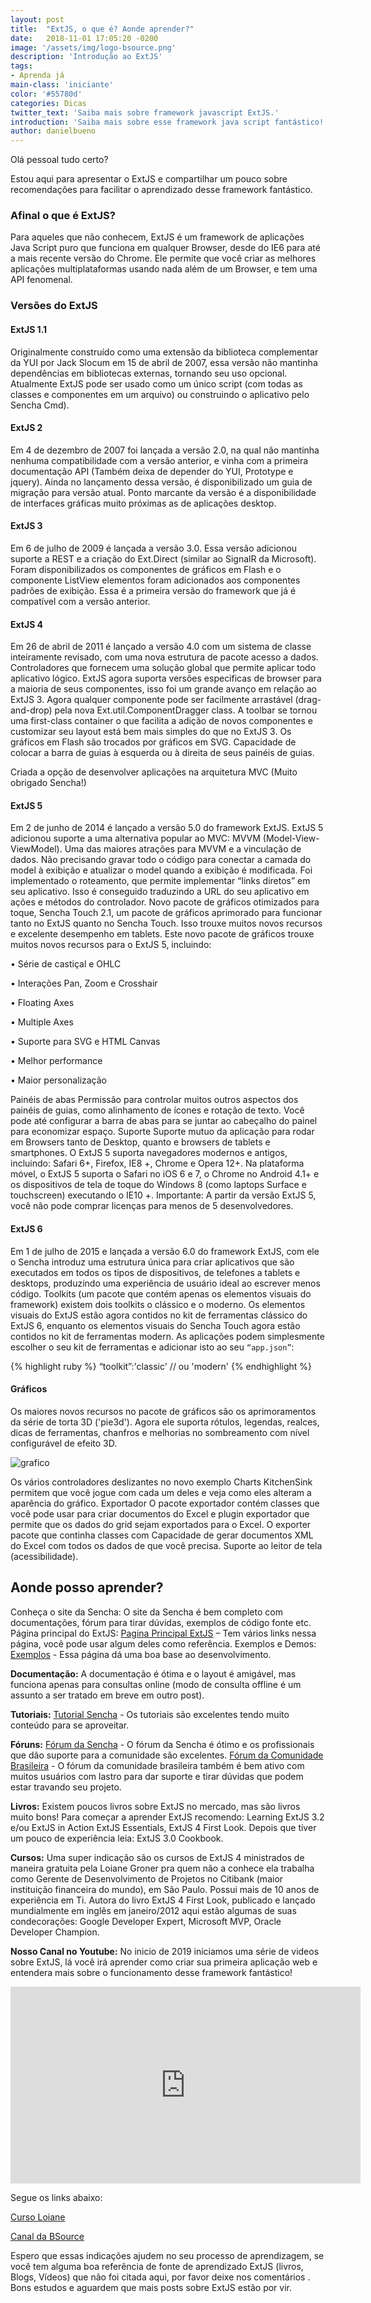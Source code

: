 ```yaml
---
layout: post
title:  "ExtJS, o que é? Aonde aprender?"
date:   2018-11-01 17:05:20 -0200
image: '/assets/img/logo-bsource.png'
description: 'Introdução ao ExtJS'
tags: 
- Aprenda já
main-class: 'iniciante'
color: '#55780d'
categories: Dicas
twitter_text: 'Saiba mais sobre framework javascript ExtJS.'
introduction: 'Saiba mais sobre esse framework java script fantástico!'
author: danielbueno
---
```


Olá pessoal tudo certo?

Estou aqui para apresentar o ExtJS e compartilhar um pouco sobre recomendações para facilitar o aprendizado desse framework fantástico.

### **Afinal o que é ExtJS?**

Para aqueles que não conhecem, ExtJS é um framework de aplicações Java Script puro que funciona em qualquer Browser, desde do IE6 para até a mais recente versão do Chrome. 
Ele permite que você criar as melhores aplicações multiplataformas usando nada além de um Browser, e tem uma API fenomenal.

### **Versões do ExtJS**

#### **ExtJS 1.1**

Originalmente construído como uma extensão da biblioteca complementar da YUI por Jack Slocum em 15 de abril de 2007, essa versão não mantinha dependências em bibliotecas externas, tornando seu uso opcional.
Atualmente ExtJS pode ser usado como um único script (com todas as classes e componentes em um arquivo) ou construindo o aplicativo pelo Sencha Cmd).

#### **ExtJS 2**

Em 4 de dezembro de 2007 foi lançada a versão 2.0, na qual não mantinha nenhuma compatibilidade com a versão anterior, e vinha com a primeira documentação API (Também deixa de depender do YUI, Prototype e jquery).
Ainda no lançamento dessa versão, é disponibilizado um guia de migração para versão atual.
Ponto marcante da versão é a disponibilidade de interfaces gráficas muito próximas as de aplicações desktop.

#### **ExtJS 3**

Em 6 de julho de 2009 é lançada a versão 3.0. Essa versão adicionou suporte a REST e a criação do Ext.Direct (similar ao SignalR da Microsoft).
Foram disponibilizados os componentes de gráficos em Flash e o componente ListView elementos foram adicionados aos componentes padrões de exibição.
Essa é a primeira versão do framework que já é compatível com a versão anterior.

#### **ExtJS 4**

Em 26 de abril de 2011 é lançado a versão 4.0 com um sistema de classe inteiramente revisado, com uma nova estrutura de pacote acesso a dados.
Controladores que fornecem uma solução global que permite aplicar todo aplicativo lógico.
ExtJS agora suporta versões especificas de browser para a maioria de seus componentes, isso foi um grande avanço em relação ao ExtJS 3.
Agora qualquer componente pode ser facilmente arrastável (drag-and-drop) pela nova Ext.util.ComponentDragger class.
A toolbar se tornou uma first-class container o que facilita a adição de novos componentes e customizar seu layout está bem mais simples do que no ExtJS 3.
Os gráficos em Flash são trocados por gráficos em SVG.
Capacidade de colocar a barra de guias à esquerda ou à direita de seus painéis de guias.

Criada a opção de desenvolver aplicações na arquitetura MVC (Muito obrigado Sencha!)

#### **ExtJS 5**

Em 2 de junho de 2014 é lançado a versão 5.0 do framework ExtJS.
ExtJS 5 adicionou suporte a uma alternativa popular ao MVC: MVVM (Model-View-ViewModel). Uma das maiores atrações para MVVM e a vinculação de dados. Não precisando gravar todo o código para conectar a camada do model à exibição e atualizar o model quando a exibição é modificada. 
Foi implementado o roteamento, que permite implementar “links diretos” em seu aplicativo. Isso é conseguido traduzindo a URL do seu aplicativo em ações e métodos do controlador.
Novo pacote de gráficos otimizados para toque, Sencha Touch 2.1, um pacote de gráficos aprimorado para funcionar tanto no ExtJS quanto no Sencha Touch. Isso trouxe muitos novos recursos e excelente desempenho em tablets.
Este novo pacote de gráficos trouxe muitos novos recursos para o ExtJS 5, incluindo:

•	Série de castiçal e OHLC

•	Interações Pan, Zoom e Crosshair

•	Floating Axes

•	Multiple Axes

•	Suporte para SVG e HTML Canvas

•	Melhor performance

•	Maior personalização

Painéis de abas
Permissão para controlar muitos outros aspectos dos painéis de guias, como alinhamento de ícones e rotação de texto. Você pode até configurar a barra de abas para se juntar ao cabeçalho do painel para economizar espaço.
Suporte
Suporte mutuo da aplicação para rodar em Browsers tanto de Desktop, quanto e browsers de tablets e smartphones. 
O ExtJS 5 suporta navegadores modernos e antigos, incluindo: Safari 6+, Firefox, IE8 +, Chrome e Opera 12+. Na plataforma móvel, o ExtJS 5 suporta o Safari no iOS 6 e 7, o Chrome no Android 4.1+ e os dispositivos de tela de toque do Windows 8 (como laptops Surface e touchscreen) executando o IE10 +.
Importante: A partir da versão ExtJS 5, você não pode comprar licenças para menos de 5 desenvolvedores.

#### **ExtJS 6**

Em 1 de julho de 2015 e lançada a versão 6.0 do framework ExtJS, com ele o Sencha introduz uma estrutura única para criar aplicativos que são executados em todos os tipos de dispositivos, de telefones a tablets e desktops, produzindo uma experiência de usuário ideal ao escrever menos código.
Toolkits (um pacote que contém apenas os elementos visuais do framework) existem dois toolkits o clássico e o moderno.
Os elementos visuais do ExtJS estão agora contidos no kit de ferramentas clássico do ExtJS 6, enquanto os elementos visuais do Sencha Touch agora estão contidos no kit de ferramentas modern.
As aplicações podem simplesmente escolher o seu kit de ferramentas e adicionar isto ao seu <code>“app.json”</code>:


{% highlight ruby %}
 “toolkit”:'classic' // ou 'modern'
 {% endhighlight %}

#### **Gráficos**

Os maiores novos recursos no pacote de gráficos são os aprimoramentos da série de torta 3D ('pie3d'). Agora ele suporta rótulos, legendas, realces, dicas de ferramentas, chanfros e melhorias no sombreamento com nível configurável de efeito 3D.

<img src="https://res.cloudinary.com/dkwsuycgn/image/upload/v1564424148/graficochart_xozoh9.png" title="aprimoramento" alt="grafico" class="responsive1"/> 

Os vários controladores deslizantes no novo exemplo Charts KitchenSink permitem que você jogue com cada um deles e veja como eles alteram a aparência do gráfico.
Exportador 
O pacote exportador contém classes que você pode usar para criar documentos do Excel e plugin exportador que permite que os dados do grid sejam exportados para o Excel. O exporter pacote que continha classes com Capacidade de gerar documentos XML do Excel com todos os dados de que você precisa.
Suporte ao leitor de tela (acessibilidade). 

## **Aonde posso aprender?** 

Conheça o site da Sencha: O site da Sencha é bem completo com documentações, fórum para tirar dúvidas, exemplos de código fonte etc.
Página principal do ExtJS: <a href="https://www.sencha.com/products/extjs/#overview" target="_blank">Pagina Principal ExtJS</a> – Tem vários links nessa página, você pode usar algum deles como referência.
Exemplos e Demos: <a href="https://examples.sencha.com/extjs/" target="_blank">Exemplos</a>	 - Essa página dá uma boa base ao desenvolvimento.

**Documentação:** A documentação é ótima e o layout é amigável, mas funciona apenas para consultas online (modo de consulta offline é um assunto a ser tratado em breve em outro post).

**Tutoriais:** <a href="https://www.sencha.com/blog/category/tutorials/" target="_blank">Tutorial Sencha</a> - Os tutoriais são excelentes tendo muito conteúdo para se aproveitar.

**Fóruns:** <a href= "https://www.sencha.com/forum/" target="_blank">Fórum da Sencha</a>  - O fórum da Sencha é ótimo e os profissionais que dão suporte para a comunidade são excelentes. 
<a href= "http://forum.extjs.com.br/" target="_blank">Fórum da Comunidade Brasileira</a>	- O fórum da comunidade brasileira também é bem ativo com muitos usuários com lastro para dar suporte e tirar dúvidas que podem estar travando seu projeto.

**Livros:**  Existem poucos livros sobre ExtJS no mercado, mas são livros muito bons!
Para começar a aprender ExtJS recomendo: Learning ExtJS 3.2 e/ou ExtJS in Action
ExtJS Essentials, ExtJS 4 First Look. 
Depois que tiver um pouco de experiência leia: ExtJS 3.0 Cookbook.

**Cursos:** Uma super indicação são os cursos de ExtJS 4 ministrados de maneira gratuita pela Loiane Groner pra quem não a conhece ela trabalha como Gerente de Desenvolvimento de Projetos no Citibank (maior instituição financeira do mundo), em São Paulo. Possui mais de 10 anos de experiência em Ti. Autora do livro ExtJS 4 First Look, publicado e lançado mundialmente em inglês em janeiro/2012 aqui estão algumas de suas condecorações: Google Developer Expert, Microsoft MVP, Oracle Developer Champion.

**Nosso Canal no Youtube:** No inicio de 2019 iniciamos uma série de videos sobre ExtJS, lá você irá aprender como criar sua primeira aplicação web e entendera mais sobre o funcionamento desse framework fantástico!

<iframe width="560" height="315" src="https://www.youtube.com/embed/nUaLcNIEdiM" frameborder="0" allow="accelerometer; autoplay; encrypted-media; gyroscope; picture-in-picture" allowfullscreen></iframe>

Segue os links abaixo:  

<a href="https://loiane.com/2011/11/curso-de-extjs-4-gratuito/." target="_blank">Curso Loiane</a>

<a href="https://www.youtube.com/channel/UCtUt5-tLjHflqiIoNJwrqNQ?view_as=subscriber" target="_blank">Canal da BSource</a>

Espero que essas indicações ajudem no seu processo de aprendizagem, se você tem alguma boa referência de fonte de aprendizado ExtJS (livros, Blogs, Vídeos) que não foi citada aqui, por favor deixe nos comentários . Bons estudos e aguardem que mais posts sobre ExtJS estão por vir.  




